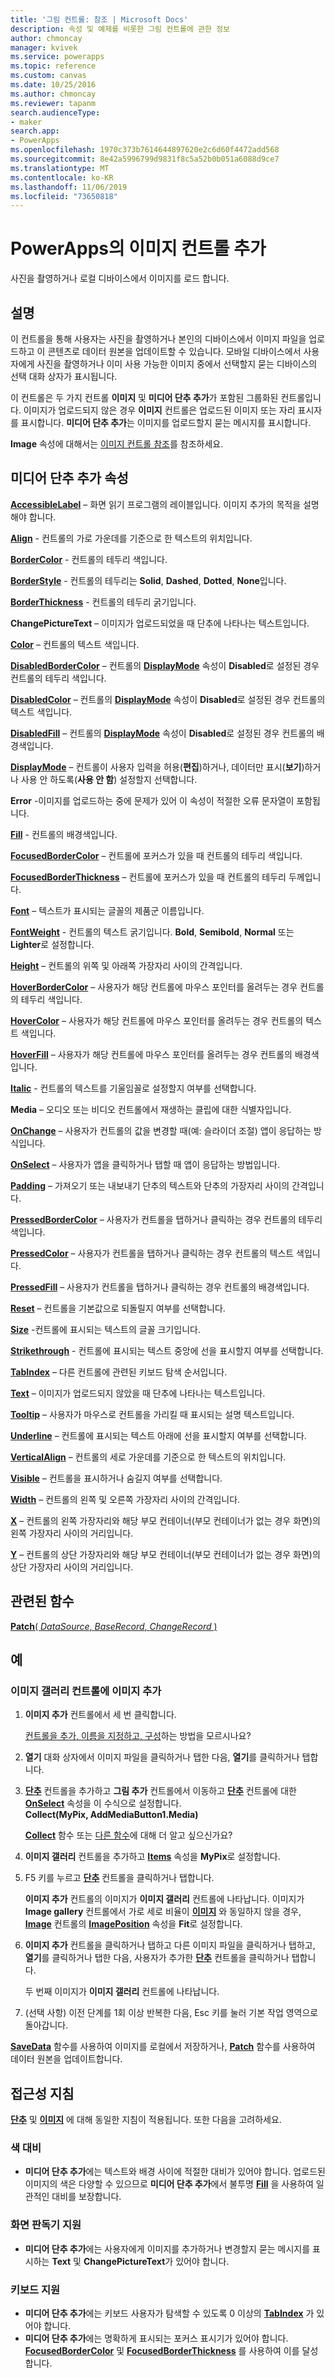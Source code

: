 ```yaml
---
title: '그림 컨트롤: 참조 | Microsoft Docs'
description: 속성 및 예제를 비롯한 그림 컨트롤에 관한 정보
author: chmoncay
manager: kvivek
ms.service: powerapps
ms.topic: reference
ms.custom: canvas
ms.date: 10/25/2016
ms.author: chmoncay
ms.reviewer: tapanm
search.audienceType:
- maker
search.app:
- PowerApps
ms.openlocfilehash: 1970c373b7614644897620e2c6d60f4472add568
ms.sourcegitcommit: 8e42a5996799d9831f8c5a52b0b051a6088d9ce7
ms.translationtype: MT
ms.contentlocale: ko-KR
ms.lasthandoff: 11/06/2019
ms.locfileid: "73650818"
---
```

# <a name="add-picture-control-in-powerapps"></a>PowerApps의 이미지 컨트롤 추가
사진을 촬영하거나 로컬 디바이스에서 이미지를 로드 합니다.

## <a name="description"></a>설명
이 컨트롤을 통해 사용자는 사진을 촬영하거나 본인의 디바이스에서 이미지 파일을 업로드하고 이 콘텐츠로 데이터 원본을 업데이트할 수 있습니다. 모바일 디바이스에서 사용자에게 사진을 촬영하거나 이미 사용 가능한 이미지 중에서 선택할지 묻는 디바이스의 선택 대화 상자가 표시됩니다.

이 컨트롤은 두 가지 컨트롤 **이미지** 및 **미디어 단추 추가**가 포함된 그룹화된 컨트롤입니다. 이미지가 업로드되지 않은 경우 **이미지** 컨트롤은 업로드된 이미지 또는 자리 표시자를 표시합니다. **미디어 단추 추가**는 이미지를 업로드할지 묻는 메시지를 표시합니다.

**Image** 속성에 대해서는 [이미지 컨트롤 참조](control-image.md)를 참조하세요.

## <a name="add-media-button-properties"></a>미디어 단추 추가 속성
**[AccessibleLabel](properties-accessibility.md)** – 화면 읽기 프로그램의 레이블입니다. 이미지 추가의 목적을 설명해야 합니다.

**[Align](properties-text.md)** - 컨트롤의 가로 가운데를 기준으로 한 텍스트의 위치입니다.

**[BorderColor](properties-color-border.md)** - 컨트롤의 테두리 색입니다.

**[BorderStyle](properties-color-border.md)** - 컨트롤의 테두리는 **Solid**, **Dashed**, **Dotted**, **None**입니다.

**[BorderThickness](properties-color-border.md)** - 컨트롤의 테두리 굵기입니다.

**ChangePictureText** – 이미지가 업로드되었을 때 단추에 나타나는 텍스트입니다.

**[Color](properties-color-border.md)** – 컨트롤의 텍스트 색입니다.

**[DisabledBorderColor](properties-color-border.md)** – 컨트롤의 **[DisplayMode](properties-core.md)** 속성이 **Disabled**로 설정된 경우 컨트롤의 테두리 색입니다.

**[DisabledColor](properties-color-border.md)** – 컨트롤의 **[DisplayMode](properties-core.md)** 속성이 **Disabled**로 설정된 경우 컨트롤의 텍스트 색입니다.

**[DisabledFill](properties-color-border.md)** – 컨트롤의 **[DisplayMode](properties-core.md)** 속성이 **Disabled**로 설정된 경우 컨트롤의 배경색입니다.

**[DisplayMode](properties-core.md)** – 컨트롤이 사용자 입력을 허용(**편집**)하거나, 데이터만 표시(**보기**)하거나 사용 안 하도록(**사용 안 함**) 설정할지 선택합니다.

**Error** -이미지를 업로드하는 중에 문제가 있어 이 속성이 적절한 오류 문자열이 포함됩니다.

**[Fill](properties-color-border.md)** - 컨트롤의 배경색입니다.

**[FocusedBorderColor](properties-color-border.md)** – 컨트롤에 포커스가 있을 때 컨트롤의 테두리 색입니다.

**[FocusedBorderThickness](properties-color-border.md)** – 컨트롤에 포커스가 있을 때 컨트롤의 테두리 두께입니다.

**[Font](properties-text.md)** – 텍스트가 표시되는 글꼴의 제품군 이름입니다.

**[FontWeight](properties-text.md)** - 컨트롤의 텍스트 굵기입니다. **Bold**, **Semibold**, **Normal** 또는 **Lighter**로 설정합니다.

**[Height](properties-size-location.md)** – 컨트롤의 위쪽 및 아래쪽 가장자리 사이의 간격입니다.

**[HoverBorderColor](properties-color-border.md)** – 사용자가 해당 컨트롤에 마우스 포인터를 올려두는 경우 컨트롤의 테두리 색입니다.

**[HoverColor](properties-color-border.md)** – 사용자가 해당 컨트롤에 마우스 포인터를 올려두는 경우 컨트롤의 텍스트 색입니다.

**[HoverFill](properties-color-border.md)** – 사용자가 해당 컨트롤에 마우스 포인터를 올려두는 경우 컨트롤의 배경색입니다.

**[Italic](properties-text.md)** - 컨트롤의 텍스트를 기울임꼴로 설정할지 여부를 선택합니다.

**Media** – 오디오 또는 비디오 컨트롤에서 재생하는 클립에 대한 식별자입니다.

**[OnChange](properties-core.md)** – 사용자가 컨트롤의 값을 변경할 때(예: 슬라이더 조절) 앱이 응답하는 방식입니다.

**[OnSelect](properties-core.md)** – 사용자가 앱을 클릭하거나 탭할 때 앱이 응답하는 방법입니다.

**[Padding](properties-size-location.md)** – 가져오기 또는 내보내기 단추의 텍스트와 단추의 가장자리 사이의 간격입니다.

**[PressedBorderColor](properties-color-border.md)** – 사용자가 컨트롤을 탭하거나 클릭하는 경우 컨트롤의 테두리 색입니다.

**[PressedColor](properties-color-border.md)** – 사용자가 컨트롤을 탭하거나 클릭하는 경우 컨트롤의 텍스트 색입니다.

**[PressedFill](properties-color-border.md)** – 사용자가 컨트롤을 탭하거나 클릭하는 경우 컨트롤의 배경색입니다.

**[Reset](properties-core.md)** – 컨트롤을 기본값으로 되돌릴지 여부를 선택합니다.

**[Size](properties-text.md)** -컨트롤에 표시되는 텍스트의 글꼴 크기입니다.

**[Strikethrough](properties-text.md)** - 컨트롤에 표시되는 텍스트 중앙에 선을 표시할지 여부를 선택합니다.

**[TabIndex](properties-accessibility.md)** – 다른 컨트롤에 관련된 키보드 탐색 순서입니다.

**[Text](properties-core.md)** – 이미지가 업로드되지 않았을 때 단추에 나타나는 텍스트입니다.

**[Tooltip](properties-core.md)** – 사용자가 마우스로 컨트롤을 가리킬 때 표시되는 설명 텍스트입니다.

**[Underline](properties-text.md)** – 컨트롤에 표시되는 텍스트 아래에 선을 표시할지 여부를 선택합니다.

**[VerticalAlign](properties-text.md)** – 컨트롤의 세로 가운데를 기준으로 한 텍스트의 위치입니다.

**[Visible](properties-core.md)** – 컨트롤을 표시하거나 숨길지 여부를 선택합니다.

**[Width](properties-size-location.md)** – 컨트롤의 왼쪽 및 오른쪽 가장자리 사이의 간격입니다.

**[X](properties-size-location.md)** – 컨트롤의 왼쪽 가장자리와 해당 부모 컨테이너(부모 컨테이너가 없는 경우 화면)의 왼쪽 가장자리 사이의 거리입니다.

**[Y](properties-size-location.md)** – 컨트롤의 상단 가장자리와 해당 부모 컨테이너(부모 컨테이너가 없는 경우 화면)의 상단 가장자리 사이의 거리입니다.

## <a name="related-functions"></a>관련된 함수
[**Patch**( *DataSource*, *BaseRecord*, *ChangeRecord* )](../functions/function-patch.md)

## <a name="examples"></a>예
### <a name="add-images-to-an-image-gallery-control"></a>이미지 갤러리 컨트롤에 이미지 추가
1. **이미지 추가** 컨트롤에서 세 번 클릭합니다.
   
    [컨트롤을 추가, 이름을 지정하고, 구성](../add-configure-controls.md)하는 방법을 모르시나요?
2. **열기** 대화 상자에서 이미지 파일을 클릭하거나 탭한 다음, **열기**를 클릭하거나 탭합니다.
3. **[단추](control-button.md)** 컨트롤을 추가하고 **그림 추가** 컨트롤에서 이동하고 **[단추](control-button.md)** 컨트롤에 대한 **[OnSelect](properties-core.md)** 속성을 이 수식으로 설정합니다.<br>
   **Collect(MyPix, AddMediaButton1.Media)**
   
    **[Collect](../functions/function-clear-collect-clearcollect.md)** 함수 또는 [다른 함수](../formula-reference.md)에 대해 더 알고 싶으신가요?
4. **이미지 갤러리** 컨트롤을 추가하고 **[Items](properties-core.md)** 속성을 **MyPix**로 설정합니다.
5. F5 키를 누르고 **[단추](control-button.md)** 컨트롤을 클릭하거나 탭합니다.
   
    **이미지 추가** 컨트롤의 이미지가 **이미지 갤러리** 컨트롤에 나타납니다. 이미지가 **Image gallery** 컨트롤에서 가로 세로 비율이 **[이미지](control-image.md)** 와 동일하지 않을 경우, **[Image](control-image.md)** 컨트롤의 **[ImagePosition](properties-visual.md)** 속성을 **Fit**로 설정합니다.
6. **이미지 추가** 컨트롤을 클릭하거나 탭하고 다른 이미지 파일을 클릭하거나 탭하고, **열기**를 클릭하거나 탭한 다음, 사용자가 추가한 **[단추](control-button.md)** 컨트롤을 클릭하거나 탭합니다.
   
    두 번째 이미지가 **이미지 갤러리** 컨트롤에 나타납니다.
7. (선택 사항) 이전 단계를 1회 이상 반복한 다음, Esc 키를 눌러 기본 작업 영역으로 돌아갑니다.

**[SaveData](../functions/function-savedata-loaddata.md)** 함수를 사용하여 이미지를 로컬에서 저장하거나, **[Patch](../functions/function-patch.md)** 함수를 사용하여 데이터 원본을 업데이트합니다.


## <a name="accessibility-guidelines"></a>접근성 지침
**[단추](control-button.md)** 및 **[이미지](control-image.md)** 에 대해 동일한 지침이 적용됩니다. 또한 다음을 고려하세요.

### <a name="color-contrast"></a>색 대비
* **미디어 단추 추가**에는 텍스트와 배경 사이에 적절한 대비가 있어야 합니다. 업로드된 이미지의 색은 다양할 수 있으므로 **미디어 단추 추가**에서 불투명 **[Fill](properties-color-border.md)** 을 사용하여 일관적인 대비를 보장합니다.

### <a name="screen-reader-support"></a>화면 판독기 지원
* **미디어 단추 추가**에는 사용자에게 이미지를 추가하거나 변경할지 묻는 메시지를 표시하는 **Text** 및 **ChangePictureText**가 있어야 합니다.

### <a name="keyboard-support"></a>키보드 지원
* **미디어 단추 추가**에는 키보드 사용자가 탐색할 수 있도록 0 이상의 **[TabIndex](properties-accessibility.md)** 가 있어야 합니다.
* **미디어 단추 추가**에는 명확하게 표시되는 포커스 표시기가 있어야 합니다. **[FocusedBorderColor](properties-color-border.md)** 및 **[FocusedBorderThickness](properties-color-border.md)** 를 사용하여 이를 달성합니다.
 
